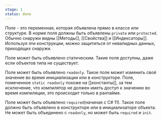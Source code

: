 ```yaml
---
stage: 1
status: done
---
```


*Поле* - это переменная, которая объявлена прямо в классе или структуре. В норме поля должны быть объявлены `private` или `protected`. Обычно снаружи видны [[Методы]], [[Свойства]] и [[Индексаторы]]. Используя эти конструкции, можно защититься от невалидных данных, приходящих снаружи.

Поле может быть объявлено статическим. Такие поля доступны, даже если объектов типа не существует.

Поле может быть объявлено `readonly`. Такое поле может изменить своё значение во время инициализации или в конструкторе. Поле, помеченное `static readonly` похоже на [[константы]], за тем исключение, что компилятор не должен иметь доступ к значению во время компиляции, это происходит только в рантайме.

Поле может быть объявлено `required`(начиная с C# 11). Такое поле должно быть объявлено в конструкторе или в инициализаторе объекта. Не может быть объединено с `readonly`, но может быть `required` и `init`.